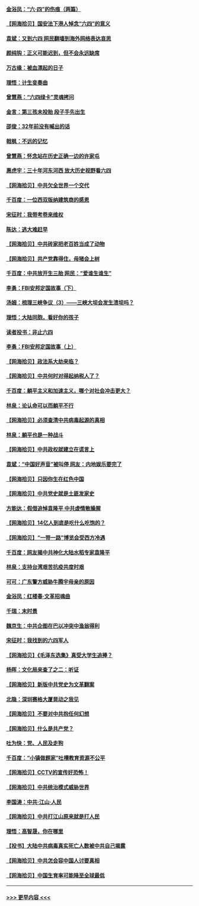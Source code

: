 #### [金浴凤：“六·四”的伤痕（两篇）](../pages/nsc993/n13001719.md?t=06061701) 
#### [【网海拾贝】国安法下港人悼念“六四”的意义](../pages/nsc993/n13001039.md?t=06061701) 
#### [袁斌：又到六四 网民翻墙到海外网络表达哀思](../pages/nsc993/n13000995.md?t=06061701) 
#### [颜纯钩：正义可能迟到，但不会永远缺席](../pages/nsc993/n13000920.md?t=06061701) 
#### [万古缘：被血漂起的日子](../pages/nsc993/n13000914.md?t=06061701) 
#### [理悟：计生变奏曲](../pages/nsc993/n13000414.md?t=06061701) 
#### [曾慧燕：“六四绿卡”灵魂拷问](../pages/nsc993/n13000277.md?t=06061701) 
#### [金言：第三孩未投胎 段子手先出生](../pages/nsc993/n13000215.md?t=06061701) 
#### [邵俊：32年前没有喊出的话](../pages/nsc993/n13000181.md?t=06061701) 
#### [戟枫：不远的记忆](../pages/nsc993/n13000121.md?t=06061701) 
#### [曾慧燕：怀念站在历史正确一边的许家屯](../pages/nsc993/n13000073.md?t=06061701) 
#### [惠虎宇：三十年河东河西 放大历史视野看六四](../pages/nsc993/n13000018.md?t=06061701) 
#### [【网海拾贝】中共欠全世界一个交代](../pages/nsc993/n12998706.md?t=06061701) 
#### [千百度：一位西双版纳建筑商的感恩](../pages/nsc993/n12998487.md?t=06061701) 
#### [宋征时：我带考卷来维权](../pages/nsc993/n12994088.md?t=06061701) 
#### [陈达：逃大难赶早](../pages/nsc993/n12993569.md?t=06061701) 
#### [【网海拾贝】中共砖家把老百姓当成了动物](../pages/nsc993/n12993483.md?t=06061701) 
#### [【网海拾贝】共产党靠得住，母猪会上树](../pages/nsc993/n12990730.md?t=06061701) 
#### [千百度：中共放开生三胎 网民：“爱谁生谁生”](../pages/nsc993/n12990644.md?t=06061701) 
#### [李勇：FBI安邦定国故事（下）](../pages/nsc993/n12987854.md?t=06061701) 
#### [汤姆：梳理三峡争议（3）——三峡大坝会发生溃坝吗？](../pages/nsc993/n12989806.md?t=06061701) 
#### [理悟：大陆同胞，看好你的孩子](../pages/nsc993/n12989778.md?t=06061701) 
#### [读者投书：非止六四](../pages/nsc993/n12989673.md?t=06061701) 
#### [李勇：FBI安邦定国故事（上）](../pages/nsc993/n12987749.md?t=06061701) 
#### [【网海拾贝】政法系大劫来临？](../pages/nsc993/n12987596.md?t=06061701) 
#### [【网海拾贝】中共何时对得起纳税人了？](../pages/nsc993/n12985578.md?t=06061701) 
#### [千百度：躺平主义和加速主义，哪个对社会冲击更大？](../pages/nsc993/n12985512.md?t=06061701) 
#### [林泉：论认命可以而躺平不行](../pages/nsc993/n12985505.md?t=06061701) 
#### [【网海拾贝】必须查清中共病毒起源的真相](../pages/nsc993/n12984276.md?t=06061701) 
#### [林泉：躺平也是一种战斗](../pages/nsc993/n12984194.md?t=06061701) 
#### [【网海拾贝】中共政权就建立在谎言上](../pages/nsc993/n12981880.md?t=06061701) 
#### [袁斌：“中国好声音”被叫停 网友：内地娱乐要完了](../pages/nsc993/n12981826.md?t=06061701) 
#### [【网海拾贝】只因你生在红色中国](../pages/nsc993/n12979096.md?t=06061701) 
#### [【网海拾贝】中共党史就是土匪发家史](../pages/nsc993/n12976478.md?t=06061701) 
#### [方能达：假借追悼袁隆平 中共虚情散臊腥](../pages/nsc993/n12976396.md?t=06061701) 
#### [【网海拾贝】14亿人到底是吃什么吃饱的？](../pages/nsc993/n12974125.md?t=06061701) 
#### [【网海拾贝】“一带一路”博览会受西方冷遇](../pages/nsc993/n12971787.md?t=06061701) 
#### [千百度：网友揭中共神化大陆水稻专家袁隆平](../pages/nsc993/n12971733.md?t=06061701) 
#### [林泉：支持台湾艰苦抗疫共度时艰](../pages/nsc993/n12971350.md?t=06061701) 
#### [可可：广东警方威胁牛腾宇母亲的原因](../pages/nsc993/n12971100.md?t=06061701) 
#### [金浴凤：红楼春·文革招魂曲](../pages/nsc993/n12970354.md?t=06061701) 
#### [千瑞：末时景](../pages/nsc993/n12970337.md?t=06061701) 
#### [魏京生：中共企图在巴以冲突中渔翁得利](../pages/nsc993/n12970286.md?t=06061701) 
#### [宋征时：我找到的六四军人](../pages/nsc993/n12970213.md?t=06061701) 
#### [【网海拾贝】《毛泽东选集》真受大学生追捧？](../pages/nsc993/n12968779.md?t=06061701) 
#### [杨晖：文化局来查了之二：听证](../pages/nsc993/n12966528.md?t=06061701) 
#### [【网海拾贝】新版中共党史为文革翻案](../pages/nsc993/n12967526.md?t=06061701) 
#### [北隐：深圳赛格大厦晃动之我见](../pages/nsc993/n12967393.md?t=06061701) 
#### [【网海拾贝】不要对中共抱任何幻想](../pages/nsc993/n12965222.md?t=06061701) 
#### [【网海拾贝】什么是共产党？](../pages/nsc993/n12962781.md?t=06061701) 
#### [吐为快：党、人民及走狗](../pages/nsc993/n12962747.md?t=06061701) 
#### [千百度：“小镇做题家”吐槽教育资源不公平](../pages/nsc993/n12962705.md?t=06061701) 
#### [【网海拾贝】CCTV的宣传好恐怖！](../pages/nsc993/n12959984.md?t=06061701) 
#### [【网海拾贝】中共统治模式威胁世界](../pages/nsc993/n12957622.md?t=06061701) 
#### [李国涛：中共‧江山‧人民](../pages/nsc993/n12957502.md?t=06061701) 
#### [【网海拾贝】中共打江山原来就是打人民](../pages/nsc993/n12954345.md?t=06061701) 
#### [理悟：高智晟，你在哪里](../pages/nsc993/n12953115.md?t=06061701) 
#### [【投书】大陆中共病毒真实死亡人数被中共自己揭露](../pages/nsc993/n12953050.md?t=06061701) 
#### [【网海拾贝】中共怎会容中国人讨要真相](../pages/nsc993/n12952161.md?t=06061701) 
#### [【网海拾贝】中国生育率可能降至全球最低](../pages/nsc993/n12948793.md?t=06061701) 

----
#### [ >>> 更早内容 <<< ](../indexes/nsc993-earlier.md)
